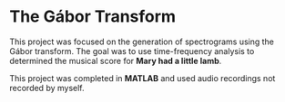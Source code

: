 # The Gábor Transform

This project was focused on the generation of spectrograms using the Gábor transform. The goal was to use
time-frequency analysis to determined the musical score for __Mary had a little lamb__.

This project was completed in **MATLAB** and used audio recordings not recorded by myself.
